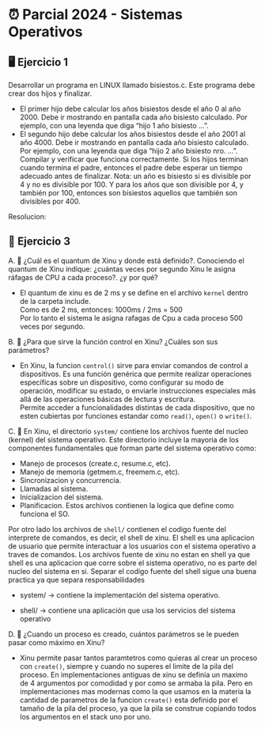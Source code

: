 # ⏰ Parcial 2024 - Sistemas Operativos 
## 🖥️ Ejercicio 1 
Desarrollar un programa en LINUX llamado bisiestos.c. Este programa debe crear dos hijos y finalizar.
-  El primer hijo debe calcular los años bisiestos desde el año 0 al año 2000. Debe ir mostrando en
pantalla cada año bisiesto calculado. Por ejemplo, con una leyenda que diga “hijo 1 año bisiesto ...”.
-  El segundo hijo debe calcular los años bisiestos desde el año 2001 al año 4000. Debe ir mostrando en pantalla cada año bisiesto calculado. Por ejemplo, con una leyenda que diga “hijo 2 año bisiesto
nro. ...”.
Compilar y verificar que funciona correctamente. Si los hijos terminan cuando termina el padre, entonces el padre debe esperar un tiempo adecuado antes de finalizar.
Nota: un año es bisiesto si es divisible por 4 y no es divisible por 100. Y para los años que son divisible por 4, y también por 100, entonces son bisiestos aquellos que
también son divisibles por 400.

Resolucion: 



## 📓 Ejercicio 3
A. 📌 ¿Cuál es el quantum de Xinu y donde está definido?. Conociendo el quantum de Xinu indique: ¿cuántas veces por segundo Xinu le asigna ráfagas de CPU a cada proceso?. ¿y por qué?   
- El quantum de xinu es de 2 ms y se define en el archivo `kernel` dentro de la carpeta include.   
    Como es de 2 ms, entonces: 1000ms / 2ms = 500   
    Por lo tanto el sistema le asigna rafagas de Cpu a cada proceso 500 veces por segundo.

B. 📌 ¿Para que sirve la función control en Xinu? ¿Cuáles son sus parámetros?    
 -  En Xinu, la funcion `control()` sirve para enviar comandos de control a dispositivos. Es una función genérica que permite realizar operaciones específicas sobre un dispositivo, como configurar su modo de operación, modificar su estado, o enviarle instrucciones especiales más allá de las operaciones básicas de lectura y escritura.  
  Permite acceder a funcionalidades distintas de cada dispositivo, que no esten cubiertas por funciones estandar como `read()`, `open()` o 
  `write()`.

C. 📌 En Xinu, el directorio `system/` contiene los archivos fuente del nucleo (kernel) del sistema operativo. Este directorio incluye la mayoria de los componentes fundamentales que forman parte
del sistema operativo como:   

  - Manejo de procesos (create.c, resume.c, etc).
  - Manejo de memoria (getmem.c, freemem.c, etc).
  - Sincronizacion y concurrencia.
  - Llamadas al sistema.
  - Inicializacion del sistema.
  - Planificacion.
Estos archivos contienen la logica que define como funciona el SO.

Por otro lado los archivos de `shell/` contienen el codigo fuente del interprete de comandos, es decir, el shell de xinu. El shell es una aplicacion de usuario que 
permite interactuar a los usuarios con el sistema operativo a traves de comandos. 
Los archivos fuente de xinu no estan en shell ya que shell es una aplicacion que corre sobre el sistema operativo, no es parte del nucleo del sistema en si. Separar el codigo fuente 
del shell sigue una buena practica ya que separa responsabilidades
 - system/ → contiene la implementación del sistema operativo.

 - shell/ → contiene una aplicación que usa los servicios del sistema operativo

D. 📌 ¿Cuando un proceso es creado, cuántos parámetros se le pueden pasar como máximo en Xinu?
- Xinu permite pasar tantos paramtetros como quieras al crear un proceso con `create()`, siempre y cuando no superes el limite de la pila del proceso. En implementaciones antiguas de xinu se definia un maximo de 4 argumentos por comodidad y por como se armaba la pila.
Pero en implementaciones mas modernas como la que usamos en la materia la cantidad de parametros de la funcion `create()` esta definido por el tamaño de la pila del proceso, ya que la pila se construe copiando todos los argumentos en el stack uno por uno.

